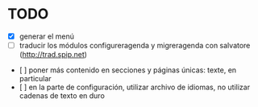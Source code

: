 # TODO

- [x] generar el menú
- [ ] traducir los módulos configureragenda y migreragenda con salvatore (http://trad.spip.net)
- [ ] poner más contenido en secciones y páginas únicas: texte, en particular
- [ ] en la parte de configuración, utilizar archivo de idiomas, no utilizar cadenas de texto en duro
